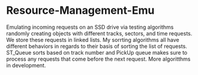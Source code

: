 # Resource-Management-Emu
Emulating incoming requests on an SSD drive via testing algorithms randomly creating objects with different tracks, sectors, and time requests. We store these requests in linked lists. My sorrting algorithms all have different behaviors in regards to their basis of sorting the list of requests. ST_Queue sorts based on track number and PickUp queue makes sure to process any requests that come before the next request. More algoritthms in development. 
